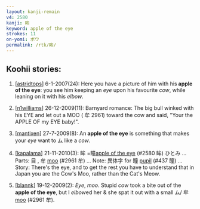```yaml
---
layout: kanji-remain
v4: 2580
kanji: 眸
keyword: apple of the eye
strokes: 11
on-yomi: ボウ
permalink: /rtk/眸/
---
```


## Koohii stories: 

1) [<a href="http://kanji.koohii.com/profile/astridtops">astridtops</a>] 6-1-2007(24): Here you have a picture of him with his<strong> apple of the eye</strong>: you see him keeping an <em>eye</em> upon his favourite <em>cow</em>, while leaning on it with his <em>elbow</em>.

2) [<a href="http://kanji.koohii.com/profile/n1williams">n1williams</a>] 26-12-2009(11): Barnyard romance: The big bull winked with his EYE and let out a MOO ( 牟 2961) toward the cow and said, &quot;Your the APPLE OF my EYE baby!&quot;.

3) [<a href="http://kanji.koohii.com/profile/mantixen">mantixen</a>] 27-7-2009(8): An<strong> apple of the eye</strong> is something that makes your <em>eye</em> want to ム like a <em>cow</em>.

4) [<a href="http://kanji.koohii.com/profile/kapalama">kapalama</a>] 21-11-2010(3): 眸 =瞳<a href="../v4/2580.html">apple of the eye</a> (#2580 眸) ひとみ ... Parts: 目 , 牟 <a href="../v4/2961.html">moo</a> (#2961 牟) ... Note: 異体字 for 瞳 <a href="../v4/437.html">pupil</a> (#437 瞳) ... Story: There&#039;s the eye, and to get the rest you have to understand that in Japan you are the Cow&#039;s Moo, rather than the Cat&#039;s Meow.

5) [<a href="http://kanji.koohii.com/profile/blannk">blannk</a>] 19-12-2009(2): <em>Eye</em>, <em>moo</em>. Stupid <em>cow</em> took a bite out of the<strong> apple of the eye</strong>, but I <em>elbow</em>ed her &amp; she spat it out with a small ム/ 牟 <a href="../v4/2961.html">moo</a> (#2961 牟).

